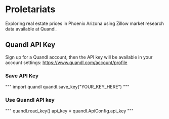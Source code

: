 # Proletariats

Exploring real estate prices in Phoenix Arizona using Zillow market research data available at Quandl.

## Quandl API Key
Sign up for a Quandl account, then the API key will be available in your account settings: https://www.quandl.com/account/profile 

### Save API Key
"""
import quandl
quandl.save_key("YOUR_KEY_HERE")
"""
### Use Quandl API key
"""
quandl.read_key()
api_key = quandl.ApiConfig.api_key
"""
